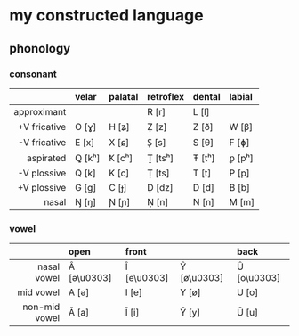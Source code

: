# my constructed language

## phonology

### consonant

|              | velar  | palatal | retroflex | dental | labial |
| -----------: | :----- | :------ | :-------- | :----- | :----- |
|  approximant |        |         | R [r]     | L [l]  |        |
| +V fricative | O [ɣ]  | H [ʑ]   | Ẓ [z]     | Z [ð]  | W [β]  |
| -V fricative | E [x]  | X [ɕ]   | S̩ [s]     | S [θ]  | F [ɸ]  |
|    aspirated | Ꝗ [kʰ] | Ꝁ [cʰ]  | Ṯ [tsʰ]   | Ŧ [tʰ] | ꝑ [pʰ] |
|  -V plossive | Q [k]  | K [c]   | Ṭ [ts]    | T [t]  | P [p]  |
|  +V plossive | G [g]  | C [ɟ]   | Ḍ [dz]    | D [d]  | B [b]  |
|        nasal | Ŋ [ŋ]  | Ɲ [ɲ]   | Ṇ [n]     | N [n]  | M [m]  |

### vowel

|               | open        | front       |             | back        |
| ------------: | :---------- | :---------- | :---------- | :---------- |
|   nasal vowel | Â [ə\u0303] | Î [e\u0303] | Ŷ [ø\u0303] | Û [o\u0303] |
|     mid vowel | A [ə]       | I [e]       | Y [ø]       | U [o]       |
| non-mid vowel | Ā [a]       | Ī [i]       | Ȳ [y]       | Ū [u]       |
